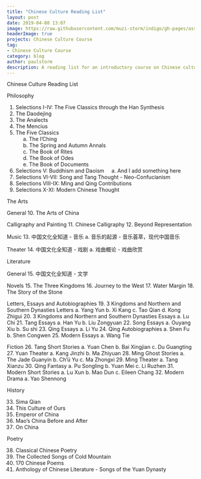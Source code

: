```yaml
---
title: "Chinese Culture Reading List"
layout: post
date: 2019-04-08 13:07
image: https://raw.githubusercontent.com/muzi-storm/indigo/gh-pages/assets/images/zhongguowenhua1.jpg
headerImage: true
projects: Chinese Culture Course
tag:
- Chinese Culture Course
category: blog
author: paulstorm
description: A reading list for an introductory course on Chinese culture
---
```


Chinese Culture Reading List

Philosophy

1. Selections I-IV: The Five Classics through the Han Synthesis
2. The Daodejing
3. The Analects
4. The Mencius
5. The Five Classics\
&nbsp;&nbsp;&nbsp;&nbsp;&nbsp;a. The I’Ching\
&nbsp;&nbsp;&nbsp;&nbsp;&nbsp;b. The Spring and Autumn Annals\
&nbsp;&nbsp;&nbsp;&nbsp;&nbsp;c. The Book of Rites\
&nbsp;&nbsp;&nbsp;&nbsp;&nbsp;d. The Book of Odes\
&nbsp;&nbsp;&nbsp;&nbsp;&nbsp;e. The Book of Documents
6. Selections V: Buddhism and Daoism
&nbsp;&nbsp;&nbsp;&nbsp;a. And I add something here
7. Selections VI-VII: Song and Tang Thought - Neo-Confucianism
8. Selections VIII-IX: Ming and Qing Contributions
9. Selections X-XI: Modern Chinese Thought

The Arts

General
10. The Arts of China

Calligraphy and Painting
11. Chinese Calligraphy
12. Beyond Representation

Music
13. 中国文化全知道  - 音乐
	a. 音乐的起源 - 音乐荟萃，现代中国音乐

Theater
14. 中国文化全知道 - 戏剧
	a. 戏曲概论 - 戏曲欣赏

Literature

General
15. 中国文化全知道 - 文学

Novels
15. The Three Kingdoms
16. Journey to the West
17. Water Margin
18. The Story of the Stone

Letters, Essays and Autobiographies
19. 3 Kingdoms and Northern and Southern Dynasties Letters
	a. Yang Yun
	b. Xi Kang
	c. Tao Qian
	d. Kong Zhigui
20. 3 Kingdoms and Northern and Southern Dynasties Essays
	a. Lu Chi
21. Tang Essays
	a. Han Yu
	b. Liu Zongyuan
22. Song Essays
	a. Ouyang Xiu
	b. Su shi
23. Qing Essays
	a. Li Yu
24. Qing Autobiographies
	a. Shen Fu
	b. Shen Congwen
25. Modern Essays
	a. Wang Tie

Fiction
26. Tang Short Stories
	a. Yuan Chen
	b. Bai Xingjian
	c. Du Guangting
27. Yuan Theater
	a. Kang Jinzhi
	b. Ma Zhiyuan
28. Ming Ghost Stories
	a. The Jade Guanyin
	b. Ch’ü Yu
	c. Ma Zhongxi
29. Ming Theater
	a. Tang Xianzu
30. Qing Fantasy
	a. Pu Songling
	b. Yuan Mei
	c. Li Ruzhen
31. Modern Short Stories
	a. Lu Xun
	b. Mao Dun
	c. Eileen Chang
32. Modern Drama
	a. Yao Shennong

History

33. Sima Qian
34. This Culture of Ours
35. Emperor of China
36. Mao’s China Before and After
37. On China



Poetry

38. Classical Chinese Poetry
39. The Collected Songs of Cold Mountain
40. 170 Chinese Poems
41. Anthology of Chinese Literature - Songs of the Yuan Dynasty
